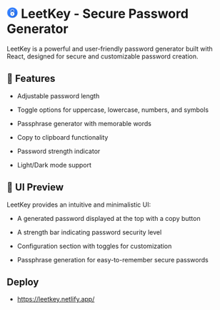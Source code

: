 # <img src="public/logo.png" alt="Описание изображения" width="25"/> LeetKey - Secure Password Generator

LeetKey is a powerful and user-friendly password generator built with React, designed for secure and customizable password creation.

## 🌟 Features

- Adjustable password length

- Toggle options for uppercase, lowercase, numbers, and symbols

- Passphrase generator with memorable words

- Copy to clipboard functionality

- Password strength indicator

- Light/Dark mode support

## 📸 UI Preview

LeetKey provides an intuitive and minimalistic UI:

- A generated password displayed at the top with a copy button

- A strength bar indicating password security level

- Configuration section with toggles for customization

- Passphrase generation for easy-to-remember secure passwords

## Deploy

- https://leetkey.netlify.app/
